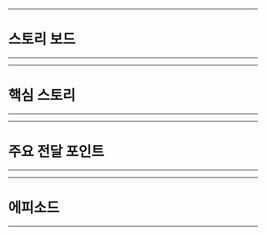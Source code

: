 -----------------------------------------------------------------------------------------------------
# 스토리 보드
-----------------------------------------------------------------------------------------------------


-----------------------------------------------------------------------------------------------------
# 핵심 스토리
-----------------------------------------------------------------------------------------------------


-----------------------------------------------------------------------------------------------------
# 주요 전달 포인트
-----------------------------------------------------------------------------------------------------


-----------------------------------------------------------------------------------------------------
# 에피소드
-----------------------------------------------------------------------------------------------------
